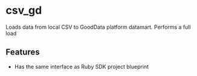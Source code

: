 # csv_gd
Loads data from local CSV to GoodData platform datamart. Performs a full load

## Features 
* Has the same interface as Ruby SDK project blueprint